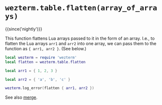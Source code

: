 # `wezterm.table.flatten(array_of_arrays)`

{{since('nightly')}}

This function flattens Lua arrays passed to it in the form of an array.
I.e., to flatten the Lua arrays `arr1` and `arr2` into one array,
we can pass them to the function as `{ arr1, arr2 }`. (See below.)

```lua
local wezterm = require 'wezterm'
local flatten = wezterm.table.flatten

local arr1 = { 1, 2, 3 }

local arr2 = { 'a', 'b', 'c' }

wezterm.log_error(flatten { arr1, arr2 })
```

See also [merge](merge.md).
